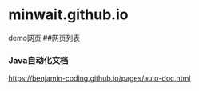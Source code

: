 # minwait.github.io
demo网页
##网页列表
### Java自动化文档
<https://benjamin-coding.github.io/pages/auto-doc.html>
